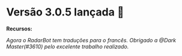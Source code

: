 # Versão 3.0.5 lançada 🎉

**Recursos:**

*Agora o RadarBot tem traduções para o francês. Obrigado a @Dark Master(#3610) pelo excelente trabalho realizado.*&#x20;